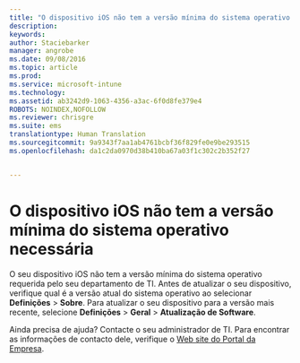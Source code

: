 ```yaml
---
title: "O dispositivo iOS não tem a versão mínima do sistema operativo necessária | Microsoft Intune"
description: 
keywords: 
author: Staciebarker
manager: angrobe
ms.date: 09/08/2016
ms.topic: article
ms.prod: 
ms.service: microsoft-intune
ms.technology: 
ms.assetid: ab3242d9-1063-4356-a3ac-6f0d8fe379e4
ROBOTS: NOINDEX,NOFOLLOW
ms.reviewer: chrisgre
ms.suite: ems
translationtype: Human Translation
ms.sourcegitcommit: 9a9343f7aa1ab4761bcbf36f829fe0e9be293515
ms.openlocfilehash: da1c2da0970d38b410ba67a03f1c302c2b352f27


---
```



# O dispositivo iOS não tem a versão mínima do sistema operativo necessária

O seu dispositivo iOS não tem a versão mínima do sistema operativo requerida pelo seu departamento de TI. Antes de atualizar o seu dispositivo, verifique qual é a versão atual do sistema operativo ao selecionar **Definições** &gt; **Sobre**. Para atualizar o seu dispositivo para a versão mais recente, selecione **Definições** &gt; **Geral** &gt; **Atualização de Software**.

Ainda precisa de ajuda? Contacte o seu administrador de TI. Para encontrar as informações de contacto dele, verifique o [Web site do Portal da Empresa](http://portal.manage.microsoft.com).



<!--HONumber=Oct16_HO2-->


